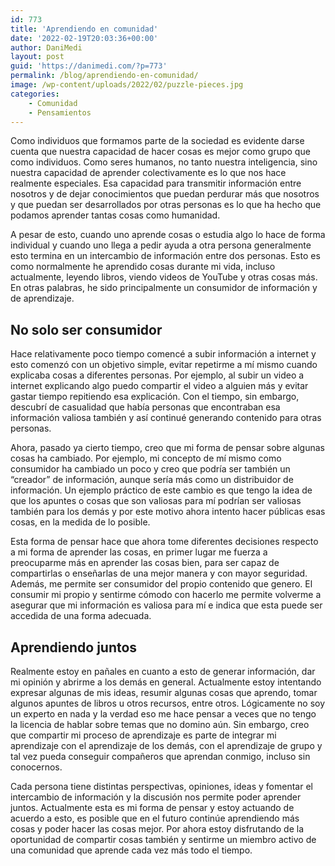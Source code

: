 ```yaml
---
id: 773
title: 'Aprendiendo en comunidad'
date: '2022-02-19T20:03:36+00:00'
author: DaniMedi
layout: post
guid: 'https://danimedi.com/?p=773'
permalink: /blog/aprendiendo-en-comunidad/
image: /wp-content/uploads/2022/02/puzzle-pieces.jpg
categories:
    - Comunidad
    - Pensamientos
---
```


Como individuos que formamos parte de la sociedad es evidente darse cuenta que nuestra capacidad de hacer cosas es mejor como grupo que como individuos. Como seres humanos, no tanto nuestra inteligencia, sino nuestra capacidad de aprender colectivamente es lo que nos hace realmente especiales. Esa capacidad para transmitir información entre nosotros y de dejar conocimientos que puedan perdurar más que nosotros y que puedan ser desarrollados por otras personas es lo que ha hecho que podamos aprender tantas cosas como humanidad.

A pesar de esto, cuando uno aprende cosas o estudia algo lo hace de forma individual y cuando uno llega a pedir ayuda a otra persona generalmente esto termina en un intercambio de información entre dos personas. Esto es como normalmente he aprendido cosas durante mi vida, incluso actualmente, leyendo libros, viendo videos de YouTube y otras cosas más. En otras palabras, he sido principalmente un consumidor de información y de aprendizaje.

## No solo ser consumidor

Hace relativamente poco tiempo comencé a subir información a internet y esto comenzó con un objetivo simple, evitar repetirme a mí mismo cuando explicaba cosas a diferentes personas. Por ejemplo, al subir un video a internet explicando algo puedo compartir el video a alguien más y evitar gastar tiempo repitiendo esa explicación. Con el tiempo, sin embargo, descubrí de casualidad que había personas que encontraban esa información valiosa también y así continué generando contenido para otras personas.

Ahora, pasado ya cierto tiempo, creo que mi forma de pensar sobre algunas cosas ha cambiado. Por ejemplo, mi concepto de mí mismo como consumidor ha cambiado un poco y creo que podría ser también un “creador” de información, aunque sería más como un distribuidor de información. Un ejemplo práctico de este cambio es que tengo la idea de que los apuntes o cosas que son valiosas para mí podrían ser valiosas también para los demás y por este motivo ahora intento hacer públicas esas cosas, en la medida de lo posible.

Esta forma de pensar hace que ahora tome diferentes decisiones respecto a mi forma de aprender las cosas, en primer lugar me fuerza a preocuparme más en aprender las cosas bien, para ser capaz de compartirlas o enseñarlas de una mejor manera y con mayor seguridad. Además, me permite ser consumidor del propio contenido que genero. El consumir mi propio y sentirme cómodo con hacerlo me permite volverme a asegurar que mi información es valiosa para mí e indica que esta puede ser accedida de una forma adecuada.

## Aprendiendo juntos

Realmente estoy en pañales en cuanto a esto de generar información, dar mi opinión y abrirme a los demás en general. Actualmente estoy intentando expresar algunas de mis ideas, resumir algunas cosas que aprendo, tomar algunos apuntes de libros u otros recursos, entre otros. Lógicamente no soy un experto en nada y la verdad eso me hace pensar a veces que no tengo la licencia de hablar sobre temas que no domino aún. Sin embargo, creo que compartir mi proceso de aprendizaje es parte de integrar mi aprendizaje con el aprendizaje de los demás, con el aprendizaje de grupo y tal vez pueda conseguir compañeros que aprendan conmigo, incluso sin conocernos.

Cada persona tiene distintas perspectivas, opiniones, ideas y fomentar el intercambio de información y la discusión nos permite poder aprender juntos. Actualmente esta es mi forma de pensar y estoy actuando de acuerdo a esto, es posible que en el futuro continúe aprendiendo más cosas y poder hacer las cosas mejor. Por ahora estoy disfrutando de la oportunidad de compartir cosas también y sentirme un miembro activo de una comunidad que aprende cada vez más todo el tiempo.